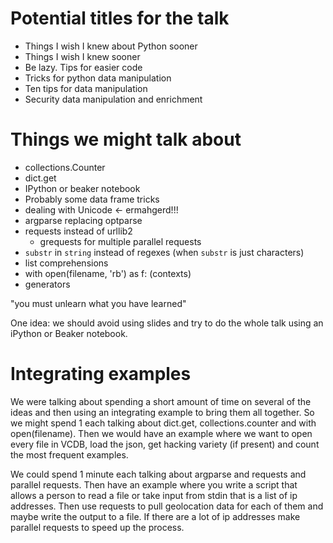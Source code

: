 # Potential titles for the talk

- Things I wish I knew about Python sooner
- Things I wish I knew sooner
- Be lazy. Tips for easier code
- Tricks for python data manipulation
- Ten tips for data manipulation
- Security data manipulation and enrichment

# Things we might talk about

- collections.Counter
- dict.get
- IPython or beaker notebook
- Probably some data frame tricks
- dealing with Unicode <- ermahgerd!!!
- argparse replacing optparse
- requests instead of urllib2
  - grequests for multiple parallel requests
- `substr` in `string` instead of regexes (when `substr` is just characters)
- list comprehensions
- with open(filename, 'rb') as f: (contexts)
- generators

"you must unlearn what you have learned"

One idea: we should avoid using slides and try to do the whole talk using an
iPython or Beaker notebook.


# Integrating examples
We were talking about spending a short amount of time on several of the ideas
and then using an integrating example to bring them all together. So we might
spend 1 each talking about dict.get, collections.counter and with open(filename).
Then we would have an example where we want to open every file in VCDB, load the json,
get hacking variety (if present) and count the most frequent examples.

We could spend 1 minute each talking about argparse and requests and parallel requests.
Then have an example where you write a script that allows a person to read a file or
take input from stdin that is a list of ip addresses. Then use requests to pull
geolocation data for each of them and maybe write the output to a file. If there are
a lot of ip addresses make parallel requests to speed up the process.
